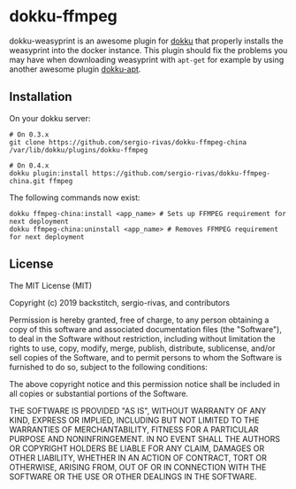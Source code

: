 # dokku-ffmpeg

dokku-weasyprint is an awesome plugin for [dokku][dokku] that properly installs the weasyprint into the docker instance.
This plugin should fix the problems you may have when downloading weasyprint with ```apt-get``` for example by using another awesome plugin [dokku-apt][dokku-apt].

## Installation

On your dokku server:
```
# On 0.3.x
git clone https://github.com/sergio-rivas/dokku-ffmpeg-china /var/lib/dokku/plugins/dokku-ffmpeg

# On 0.4.x
dokku plugin:install https://github.com/sergio-rivas/dokku-ffmpeg-china.git ffmpeg
```

The following commands now exist:

```
dokku ffmpeg-china:install <app_name> # Sets up FFMPEG requirement for next deployment
dokku ffmpeg-china:uninstall <app_name> # Removes FFMPEG requirement for next deployment
```

## License

The MIT License (MIT)

Copyright (c) 2019 backstitch, sergio-rivas, and contributors

Permission is hereby granted, free of charge, to any person obtaining a copy
of this software and associated documentation files (the "Software"), to deal
in the Software without restriction, including without limitation the rights
to use, copy, modify, merge, publish, distribute, sublicense, and/or sell
copies of the Software, and to permit persons to whom the Software is
furnished to do so, subject to the following conditions:

The above copyright notice and this permission notice shall be included in
all copies or substantial portions of the Software.

THE SOFTWARE IS PROVIDED "AS IS", WITHOUT WARRANTY OF ANY KIND, EXPRESS OR
IMPLIED, INCLUDING BUT NOT LIMITED TO THE WARRANTIES OF MERCHANTABILITY,
FITNESS FOR A PARTICULAR PURPOSE AND NONINFRINGEMENT. IN NO EVENT SHALL THE
AUTHORS OR COPYRIGHT HOLDERS BE LIABLE FOR ANY CLAIM, DAMAGES OR OTHER
LIABILITY, WHETHER IN AN ACTION OF CONTRACT, TORT OR OTHERWISE, ARISING FROM,
OUT OF OR IN CONNECTION WITH THE SOFTWARE OR THE USE OR OTHER DEALINGS IN THE
SOFTWARE.

[dokku]: https://github.com/progrium/dokku
[dokku-apt]: https://github.com/F4-Group/dokku-apt

